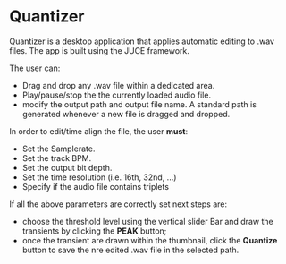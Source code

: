 # Quantizer

Quantizer is a desktop application that applies automatic editing to .wav files.
The app is built using the JUCE framework.

The user can:

- Drag and drop any .wav file within a dedicated area.
- Play/pause/stop the the currently loaded audio file.
- modify the output path and output file name. A standard path is generated whenever a new file is dragged and dropped.

In order to edit/time align the file, the user **must**:

- Set the Samplerate.
- Set the track BPM.
- Set the output bit depth.
- Set the time resolution (i.e. 16th, 32nd, ...)
- Specify if the audio file contains triplets

If all the above parameters are correctly set next steps are:

- choose the threshold level using the vertical slider Bar and draw the transients by clicking the **PEAK** button;
- once the transient are drawn within the thumbnail, click the **Quantize** button to save the nre edited .wav file in the selected path.

